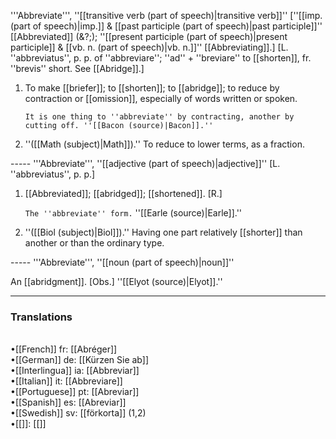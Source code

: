 '''Abbreviate''', ''[[transitive verb (part of speech)|transitive verb]]'' [''[[imp. (part of speech)|imp.]] & [[past participle (part of speech)|past participle]]'' [[Abbreviated]] (&?;); ''[[present participle (part of speech)|present participle]] & [[vb. n. (part of speech)|vb. n.]]'' [[Abbreviating]].] [L. ''abbreviatus'', p. p. of ''abbreviare''; ''ad'' + ''breviare'' to [[shorten]], fr. ''brevis'' short. See [[Abridge]].]

<ol>
<li>To make [[briefer]]; to [[shorten]]; to [[abridge]]; to reduce by contraction or [[omission]], especially of words written or spoken.

<code>It is one thing to ''abbreviate'' by contracting, another by cutting off. ''[[Bacon (source)|Bacon]].''</code>

<li> ''([[Math (subject)|Math]]).'' To reduce to lower terms, as a fraction.
</ol>
-----
'''Abbreviate''', ''[[adjective (part of speech)|adjective]]'' [L. ''abbreviatus'', p. p.]

<ol>
<li>[[Abbreviated]]; [[abridged]]; [[shortened]]. [R.]

<code>The ''abbreviate'' form.</code> ''[[Earle (source)|Earle]].''

<li> ''([[Biol (subject)|Biol]]).'' Having one part relatively [[shorter]] than another or than the ordinary type.
</ol>
-----
'''Abbreviate''', ''[[noun (part of speech)|noun]]''

An [[abridgment]]. [Obs.] ''[[Elyot (source)|Elyot]].''

<HR> <P> <H3>Translations</H3><BR>•[[French]] fr: [[Abréger]]<BR>•[[German]] de: [[Kürzen Sie ab]]<BR>•[[Interlingua]] ia: [[Abbreviar]]<BR>•[[Italian]] it: [[Abbreviare]]<BR>•[[Portuguese]] pt: [[Abreviar]]<BR>•[[Spanish]] es: [[Abreviar]]<BR>•[[Swedish]] sv: [[förkorta]] (1,2)<BR>
•[[]]: [[]]